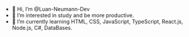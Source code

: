 - 👋 Hi, I’m @Luan-Neumann-Dev
- 👀 I’m interested in study and be more productive.
- 🌱 I’m currently learning HTML, CSS, JavaScript, TypeScript, React.js, Node.js, C#, DataBases.

<!---
Luan-Neumann-Dev/Luan-Neumann-Dev is a ✨ special ✨ repository because its `README.md` (this file) appears on your GitHub profile.
You can click the Preview link to take a look at your changes.
--->
